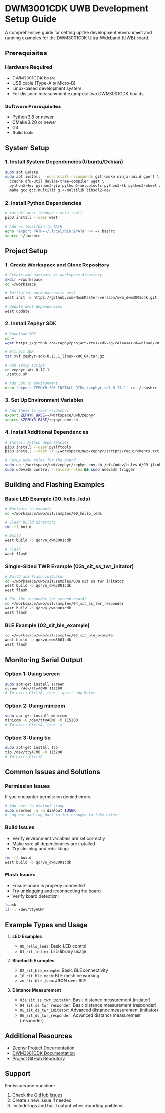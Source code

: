 # DWM3001CDK UWB Development Setup Guide

A comprehensive guide for setting up the development environment and running examples for the DWM3001CDK Ultra-Wideband (UWB) board.

## Prerequisites

### Hardware Required
- DWM3001CDK board
- USB cable (Type-A to Micro-B)
- Linux-based development system
- For distance measurement examples: two DWM3001CDK boards

### Software Prerequisites
- Python 3.8 or newer
- CMake 3.20 or newer
- Git
- Build tools

## System Setup

### 1. Install System Dependencies (Ubuntu/Debian)
```bash
sudo apt update
sudo apt install --no-install-recommends git cmake ninja-build gperf \
  ccache dfu-util device-tree-compiler wget \
  python3-dev python3-pip python3-setuptools python3-tk python3-wheel xz-utils file \
  make gcc gcc-multilib g++-multilib libsdl2-dev
```

### 2. Install Python Dependencies
```bash
# Install west (Zephyr's meta-tool)
pip3 install --user west

# Add ~/.local/bin to PATH
echo 'export PATH=~/.local/bin:$PATH' >> ~/.bashrc
source ~/.bashrc
```

## Project Setup

### 1. Create Workspace and Clone Repository
```bash
# Create and navigate to workspace directory
mkdir ~/workspace
cd ~/workspace

# Initialize workspace with west
west init -m https://github.com/NoobMaster-version/uwb_dwm3001cdk.git --mr main

# Update west dependencies
west update
```

### 2. Install Zephyr SDK
```bash
# Download SDK
cd ~
wget https://github.com/zephyrproject-rtos/sdk-ng/releases/download/v0.17.1/zephyr-sdk-0.17.1_linux-x86_64.tar.gz

# Extract SDK
tar xvf zephyr-sdk-0.17.1_linux-x86_64.tar.gz

# Run setup script
cd zephyr-sdk-0.17.1
./setup.sh

# Add SDK to environment
echo 'export ZEPHYR_SDK_INSTALL_DIR=~/zephyr-sdk-0.17.1' >> ~/.bashrc
```

### 3. Set Up Environment Variables
```bash
# Add these to your ~/.bashrc
export ZEPHYR_BASE=~/workspace/uwb/zephyr
source $ZEPHYR_BASE/zephyr-env.sh
```

### 4. Install Additional Dependencies
```bash
# Install Python dependencies
pip3 install --user pyelftools
pip3 install --user -r ~/workspace/uwb/zephyr/scripts/requirements.txt

# Setup udev rules for the board
sudo cp ~/workspace/uwb/zephyr/zephyr-env.sh /etc/udev/rules.d/99-jlink.rules
sudo udevadm control --reload-rules && sudo udevadm trigger
```

## Building and Flashing Examples

### Basic LED Example (00_hello_leds)
```bash
# Navigate to example
cd ~/workspace/uwb/sit/samples/00_hello_leds

# Clean build directory
rm -rf build

# Build
west build -b qorvo_dwm3001cdk

# Flash
west flash
```

### Single-Sided TWR Example (03a_sit_ss_twr_initator)
```bash
# Build and flash initiator
cd ~/workspace/uwb/sit/samples/03a_sit_ss_twr_initator
west build -b qorvo_dwm3001cdk
west flash

# For the responder (on second board)
cd ~/workspace/uwb/sit/samples/04_sit_ss_twr_responder
west build -b qorvo_dwm3001cdk
west flash
```

### BLE Example (02_sit_ble_example)
```bash
cd ~/workspace/uwb/sit/samples/02_sit_ble_example
west build -b qorvo_dwm3001cdk
west flash
```

## Monitoring Serial Output

### Option 1: Using screen
```bash
sudo apt-get install screen
screen /dev/ttyACM0 115200
# To exit: Ctrl+A, then ':quit' and Enter
```

### Option 2: Using minicom
```bash
sudo apt-get install minicom
minicom -D /dev/ttyACM0 -b 115200
# To exit: Ctrl+A, then 'x'
```

### Option 3: Using tio
```bash
sudo apt-get install tio
tio /dev/ttyACM0 -b 115200
# To exit: Ctrl+C
```

## Common Issues and Solutions

### Permission Issues
If you encounter permission denied errors:
```bash
# Add user to dialout group
sudo usermod -a -G dialout $USER
# Log out and log back in for changes to take effect
```

### Build Issues
- Verify environment variables are set correctly
- Make sure all dependencies are installed
- Try cleaning and rebuilding:
```bash
rm -rf build
west build -b qorvo_dwm3001cdk
```

### Flash Issues
- Ensure board is properly connected
- Try unplugging and reconnecting the board
- Verify board detection:
```bash
lsusb
ls -l /dev/ttyACM*
```

## Example Types and Usage

1. **LED Examples**
   - `00_hello_leds`: Basic LED control
   - `01_sit_led_ex`: LED library usage

2. **Bluetooth Examples**
   - `02_sit_ble_example`: Basic BLE connectivity
   - `10_sit_ble_mesh`: BLE mesh networking
   - `20_sit_ble_json`: JSON over BLE

3. **Distance Measurement**
   - `03a_sit_ss_twr_initator`: Basic distance measurement (initiator)
   - `04_sit_ss_twr_responder`: Basic distance measurement (responder)
   - `05_sit_ds_twr_initator`: Advanced distance measurement (initiator)
   - `06_sit_ds_twr_responder`: Advanced distance measurement (responder)

## Additional Resources
- [Zephyr Project Documentation](https://docs.zephyrproject.org/)
- [DWM3001CDK Documentation](https://www.qorvo.com/products/p/DWM3001CDK)
- [Project GitHub Repository](https://github.com/NoobMaster-version/uwb_dwm3001cdk.git)

## Support
For issues and questions:
1. Check the [GitHub Issues](https://github.com/NoobMaster-version/uwb_dwm3001cdk/issues)
2. Create a new issue if needed
3. Include logs and build output when reporting problems